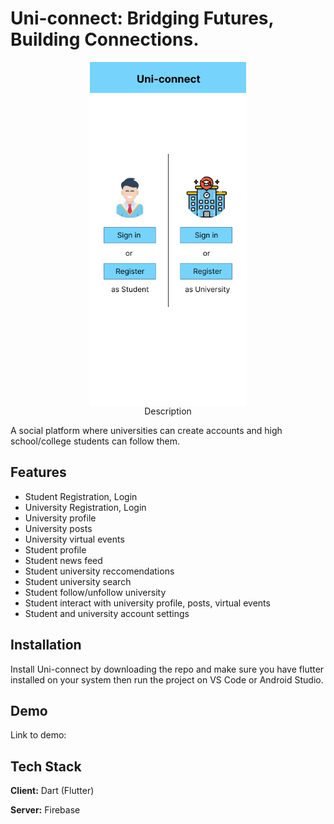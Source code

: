 # Uni-connect: Bridging Futures, Building Connections.

<!--![App Screenshot](https://via.placeholder.com/468x300?text=App+Screenshot+Here)-->

<p align="center">
    <img src="https://github.com/shahmir-ahmed/Uni-connect/blob/main/uni_connect/assets/FYP%20Mockups%20v2.0%40Main%20Screen.png" alt="Main Screen" style="display: block; margin-left: auto; margin-right: auto;" width="250" height="550/>
</p>




</br>



#### Description

A social platform where universities can create accounts and high school/college students can follow them.


## Features

- Student Registration, Login
- University Registration, Login
- University profile
- University posts
- University virtual events
- Student profile
- Student news feed
- Student university reccomendations
- Student university search
- Student follow/unfollow university
- Student interact with university profile, posts, virtual events
- Student and university account settings


## Installation

Install Uni-connect by downloading the repo and make sure you have flutter installed on your system then run the project on VS Code or Android Studio.

## Demo

Link to demo: 


## Tech Stack

**Client:** Dart (Flutter)

**Server:** Firebase

